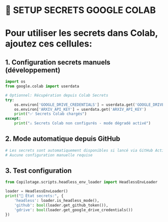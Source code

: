# 🔐 SETUP SECRETS GOOGLE COLAB

# Pour utiliser les secrets dans Colab, ajoutez ces cellules:

## 1. Configuration secrets manuels (développement)
```python
import os
from google.colab import userdata

# Optionnel: Récupération depuis Colab Secrets
try:
    os.environ['GOOGLE_DRIVE_CREDENTIALS'] = userdata.get('GOOGLE_DRIVE_CREDENTIALS')
    os.environ['ARXIV_API_KEY'] = userdata.get('ARXIV_API_KEY')
    print("✅ Secrets Colab chargés")
except:
    print("⚠️ Secrets Colab non configurés - mode dégradé activé")
```

## 2. Mode automatique depuis GitHub
```python
# Les secrets sont automatiquement disponibles si lancé via GitHub Actions
# Aucune configuration manuelle requise
```

## 3. Test configuration
```python
from Copilotage.scripts.headless_env_loader import HeadlessEnvLoader

loader = HeadlessEnvLoader()
print("🔐 État secrets:", {
    'headless': loader.is_headless_mode(),
    'github': bool(loader.get_github_token()),
    'gdrive': bool(loader.get_google_drive_credentials())
})
```
